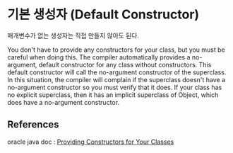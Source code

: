 # 기본 생성자 (Default Constructor)

매개변수가 없는 생성자는 직접 만들지 않아도 된다.

You don't have to provide any constructors for your class, but you must be careful when doing this. The compiler automatically provides a no-argument, default constructor for any class without constructors. This default constructor will call the no-argument constructor of the superclass. In this situation, the compiler will complain if the superclass doesn't have a no-argument constructor so you must verify that it does. If your class has no explicit superclass, then it has an implicit superclass of Object, which does have a no-argument constructor.

## References

oracle java doc : [Providing Constructors for Your Classes](https://docs.oracle.com/javase/tutorial/java/javaOO/constructors.html)